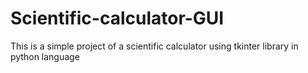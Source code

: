 # Scientific-calculator-GUI
This is a simple project of a scientific calculator using tkinter library in python language 
